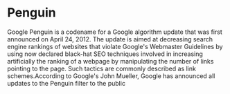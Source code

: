 # Penguin
Google Penguin is a codename for a Google algorithm update that was first announced on April 24, 2012. The update is aimed at decreasing search engine rankings of websites that violate Google's Webmaster Guidelines by using now declared black-hat SEO techniques involved in increasing artificially the ranking of a webpage by manipulating the number of links pointing to the page. Such tactics are commonly described as link schemes.According to Google's John Mueller, Google has announced all updates to the Penguin filter to the public
